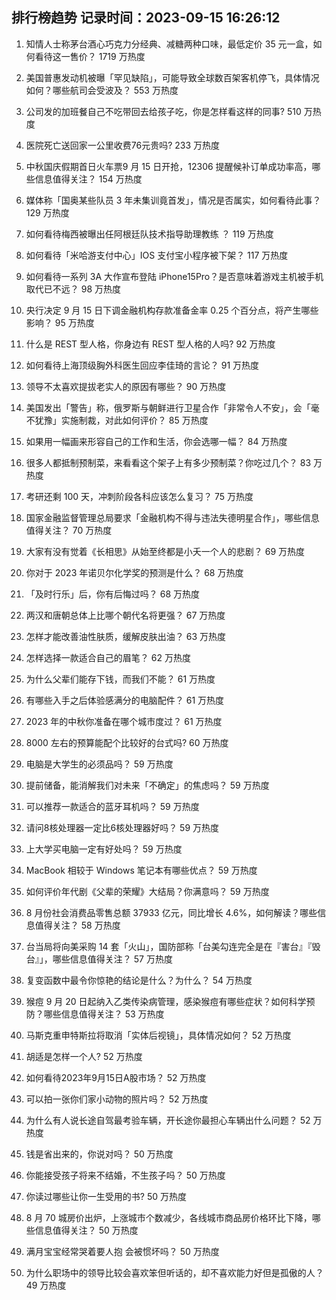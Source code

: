 
## 排行榜趋势 记录时间：2023-09-15 16:26:12
  
  1. 知情人士称茅台酒心巧克力分经典、减糖两种口味，最低定价 35 元一盒，如何看待这一售价？ 1719 万热度
    
  2. 美国普惠发动机被曝「罕见缺陷」，可能导致全球数百架客机停飞，具体情况如何？哪些航司会受波及？ 553 万热度
    
  3. 公司发的加班餐自己不吃带回去给孩子吃，你是怎样看这样的同事? 510 万热度
    
  4. 医院死亡送回家一公里收费76元贵吗? 233 万热度
    
  5. 中秋国庆假期首日火车票9 月 15 日开抢，12306 提醒候补订单成功率高，哪些信息值得关注？ 154 万热度
    
  6. 媒体称「国奥某些队员 3 年未集训竟首发」，情况是否属实，如何看待此事？ 129 万热度
    
  7. 如何看待梅西被曝出任阿根廷队技术指导助理教练 ？ 119 万热度
    
  8. 如何看待「米哈游支付中心」IOS 支付宝小程序被下架？ 117 万热度
    
  9. 如何看待一系列 3A 大作宣布登陆 iPhone15Pro？是否意味着游戏主机被手机取代已不远？ 98 万热度
    
  10. 央行决定 9 月 15 日下调金融机构存款准备金率 0.25 个百分点，将产生哪些影响？ 95 万热度
    
  11. 什么是 REST 型人格，你身边有 REST 型人格的人吗? 92 万热度
    
  12. 如何看待上海顶级胸外科医生回应李佳琦的言论？ 91 万热度
    
  13. 领导不太喜欢提拔老实人的原因有哪些？ 90 万热度
    
  14. 美国发出「警告」称，俄罗斯与朝鲜进行卫星合作「非常令人不安」，会「毫不犹豫」实施制裁，对此如何评价？ 85 万热度
    
  15. 如果用一幅画来形容自己的工作和生活，你会选哪一幅？ 84 万热度
    
  16. 很多人都抵制预制菜，来看看这个架子上有多少预制菜？你吃过几个？ 83 万热度
    
  17. 考研还剩 100 天，冲刺阶段各科应该怎么复习？ 75 万热度
    
  18. 国家金融监督管理总局要求「金融机构不得与违法失德明星合作」，哪些信息值得关注？ 70 万热度
    
  19. 大家有没有觉着《长相思》从始至终都是小夭一个人的悲剧？ 69 万热度
    
  20. 你对于 2023 年诺贝尔化学奖的预测是什么？ 68 万热度
    
  21. 「及时行乐」后，你有后悔过吗？ 68 万热度
    
  22. 两汉和唐朝总体上比哪个朝代名将更强？ 67 万热度
    
  23. 怎样才能改善油性肤质，缓解皮肤出油？ 63 万热度
    
  24. 怎样选择一款适合自己的眉笔？ 62 万热度
    
  25. 为什么父辈们能存下钱，而我们不能？ 61 万热度
    
  26. 有哪些入手之后体验感满分的电脑配件？ 61 万热度
    
  27. 2023 年的中秋你准备在哪个城市度过？ 61 万热度
    
  28. 8000 左右的预算能配个比较好的台式吗? 60 万热度
    
  29. 电脑是大学生的必须品吗？ 59 万热度
    
  30. 提前储备，能消解我们对未来「不确定」的焦虑吗？ 59 万热度
    
  31. 可以推荐一款适合的蓝牙耳机吗？ 59 万热度
    
  32. 请问8核处理器一定比6核处理器好吗？ 59 万热度
    
  33. 上大学买电脑一定有好处吗？ 59 万热度
    
  34. MacBook 相较于 Windows 笔记本有哪些优点？ 59 万热度
    
  35. 如何评价年代剧《父辈的荣耀》大结局？你满意吗？ 59 万热度
    
  36. 8 月份社会消费品零售总额 37933 亿元，同比增长 4.6%，如何解读？哪些信息值得关注？ 58 万热度
    
  37. 台当局将向美采购 14 套「火山」，国防部称「台美勾连完全是在『害台』『毁台』」，哪些信息值得关注？ 57 万热度
    
  38. 复变函数中最令你惊艳的结论是什么？为什么？ 54 万热度
    
  39. 猴痘 9 月 20 日起纳入乙类传染病管理，感染猴痘有哪些症状？如何科学预防？哪些信息值得关注？ 53 万热度
    
  40. 马斯克重申特斯拉将取消「实体后视镜」，具体情况如何？ 52 万热度
    
  41. 胡适是怎样一个人? 52 万热度
    
  42. 如何看待2023年9月15日A股市场？ 52 万热度
    
  43. 可以拍一张你们家小动物的照片吗？ 52 万热度
    
  44. 为什么有人说长途自驾最考验车辆，开长途你最担心车辆出什么问题？ 52 万热度
    
  45. 钱是省出来的，你说对吗？ 50 万热度
    
  46. 你能接受孩子将来不结婚，不生孩子吗？ 50 万热度
    
  47. 你读过哪些让你一生受用的书? 50 万热度
    
  48. 8 月 70 城房价出炉，上涨城市个数减少，各线城市商品房价格环比下降，哪些信息值得关注？ 50 万热度
    
  49. 满月宝宝经常哭着要人抱 会被惯坏吗？ 50 万热度
    
  50. 为什么职场中的领导比较会喜欢笨但听话的，却不喜欢能力好但是孤傲的人？ 49 万热度
    